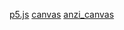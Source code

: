 [p5.js]('https://p5js.org/examples/math-double-random.html')
[canvas]('http://html5doctor.com/video-canvas-magic/')
[anzi_canvas]('http://lp.anzi.kr/?page=listeners')